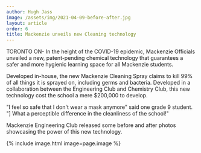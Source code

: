 ```yaml
---
author: Hugh Jass
image: /assets/img/2021-04-09-before-after.jpg
layout: article
order: 6
title: Mackenzie unveils new Cleaning technology
---
```


TORONTO ON- In the height of the COVID-19 epidemic, Mackenzie Officials unveiled a new, patent-pending chemical technology that guarantees a safer and more hygienic learning space for all Mackenzie students.

Developed in-house, the new Mackenzie Cleaning Spray claims to kill 99% of all things it is sprayed on, including germs and bacteria. Developed in a collaboration between the Engineering Club and Chemistry Club, this new technology cost the school a mere $200,000 to develop.

"I feel so safe that I don't wear a mask anymore" said one grade 9 student. "] What a perceptible difference in the cleanliness of the school!"

Mackenzie Engineering Club released some before and after photos showcasing the power of this new technology.

{% include image.html image=page.image %}